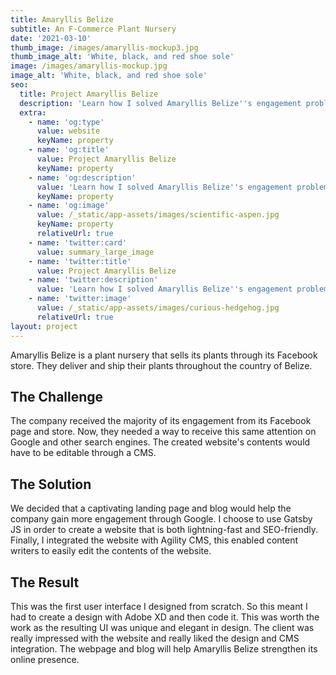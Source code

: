 ```yaml
---
title: Amaryllis Belize
subtitle: An F-Commerce Plant Nursery
date: '2021-03-10'
thumb_image: /images/amaryllis-mockup3.jpg
thumb_image_alt: 'White, black, and red shoe sole'
image: /images/amaryllis-mockup.jpg
image_alt: 'White, black, and red shoe sole'
seo:
  title: Project Amaryllis Belize
  description: 'Learn how I solved Amaryllis Belize''s engagement problems. '
  extra:
    - name: 'og:type'
      value: website
      keyName: property
    - name: 'og:title'
      value: Project Amaryllis Belize
      keyName: property
    - name: 'og:description'
      value: 'Learn how I solved Amaryllis Belize''s engagement problems. '
      keyName: property
    - name: 'og:image'
      value: /_static/app-assets/images/scientific-aspen.jpg
      keyName: property
      relativeUrl: true
    - name: 'twitter:card'
      value: summary_large_image
    - name: 'twitter:title'
      value: Project Amaryllis Belize
    - name: 'twitter:description'
      value: 'Learn how I solved Amaryllis Belize''s engagement problems. '
    - name: 'twitter:image'
      value: /_static/app-assets/images/curious-hedgehog.jpg
      relativeUrl: true
layout: project
---
```

Amaryllis Belize is a plant nursery that sells its plants through its Facebook store. They deliver and ship their plants throughout the country of Belize.

## The Challenge

The company received the majority of its engagement from its Facebook page and store. Now, they needed a way to receive this same attention on Google and other search engines. The created website's contents would have to be editable through a CMS.

## The Solution

We decided that a captivating landing page and blog would help the company gain more engagement through Google. I choose to use Gatsby JS in order to create a website that is both lightning-fast and SEO-friendly. Finally, I integrated the website with Agility CMS, this enabled content writers to easily edit the contents of the website.

## The Result

This was the first user interface I designed from scratch. So this meant I had to create a design with Adobe XD and then code it. This was worth the work as the resulting UI was unique and elegant in design. The client was really impressed with the website and really liked the design and CMS integration. The webpage and blog will help Amaryllis Belize strengthen its online presence.
